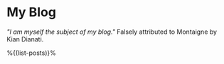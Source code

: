 # My Blog

<!-- A novice blogger once asked two masters for advice. The first said "only quote
others in order to better express yourself." The second said "to make light of
blogging is to be a true blogger."-->

*"I am myself the subject of my blog."* Falsely attributed to Montaigne by Kian Dianati.


<!--
Some say that being self-deprecating in writing isn't good, but they also say
that "to make light of blogging is to be a true blogger." So what do? Well
I'll advise the reader to take a second look at everything here as they may or
may not be poorly written and poorly researched.
-->

%{(list-posts)}%
